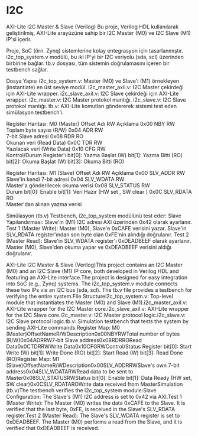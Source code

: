 # I2C 
AXI-Lite I2C Master & Slave (Verilog)
Bu proje, Verilog HDL kullanılarak geliştirilmiş, AXI-Lite arayüzüne sahip bir I2C Master (M0) ve I2C Slave (M1) IP'si içerir.

Proje, SoC (örn. Zynq) sistemlerine kolay entegrasyon için tasarlanmıştır. i2c_top_system.v modülü, bu iki IP'yi bir I2C veriyolu (sda, scl) üzerinden birbirine bağlar. tb.v dosyası, tüm sistemin doğrulamasını içeren bir testbench sağlar.

Dosya Yapısı
i2c_top_system.v: Master (M0) ve Slave'i (M1) örnekleyen (instantiate) en üst seviye modül.
i2c_master_axil.v: I2C Master çekirdeği için AXI-Lite wrapper.
i2c_slave_axil.v: I2C Slave çekirdeği için AXI-Lite wrapper.
i2c_master.v: I2C Master protokol mantığı.
i2c_slave.v: I2C Slave protokol mantığı.
tb.v: AXI-Lite komutları göndererek sistemi test eden simülasyon testbench'i.

Register Haritası: M0 (Master)
Offset	Adı	RW	Açıklama
0x00	NBY	RW	
Toplam byte sayısı (R/W) 
0x04	ADR	RW	
7-bit Slave adresi 
0x08	RDR	RO	
Okunan veri (Read Data) 
0x0C	TDR	RW	
Yazılacak veri (Write Data) 
0x10	CFG	RW	
Kontrol/Durum Register'ı  bit[0]: Yazma Başlat (W)  bit[1]: Yazma Bitti (RO)  bit[2]: Okuma Başlat (W)  bit[3]: Okuma Bitti (RO) 

Register Haritası: M1 (Slave)
Offset	Adı	RW	Açıklama
0x00	SLV_ADDR	RW	
Slave'in kendi 7-bit adresi 
0x04	SLV_WDATA	RW	
Master'a gönderilecek okuma verisi 
0x08	SLV_STATUS	RW	
Durum  bit[0]: Enable  bit[1]: Veri Hazır (HW set , SW clear )
0x0C	SLV_RDATA	RO	
Master'dan alınan yazma verisi 

Simülasyon (tb.v)
Testbench, i2c_top_system modülünü test eder:
Slave Yapılandırması: Slave'in (M1) I2C adresi AXI üzerinden 0x42 olarak ayarlanır.
Test 1 (Master Write): Master (M0), Slave'e 0xCAFE verisini yazar. Slave'in SLV_RDATA register'ından son byte olan 0xFE'nin alındığı doğrulanır.
Test 2 (Master Read): Slave'in SLV_WDATA register'ı 0xDEADBEEF olarak ayarlanır. Master (M0), Slave'den okuma yapar ve 0xDEADBEEF verisini aldığı doğrulanır.


AXI-Lite I2C Master & Slave (Verilog)This project contains an I2C Master (M0) and an I2C Slave (M1) IP core, both developed in Verilog HDL and featuring an AXI-Lite interface.The project is designed for easy integration into SoC (e.g., Zynq) systems. The i2c_top_system.v module connects these two IPs via an I2C bus (sda, scl). The tb.v file provides a testbench for verifying the entire system.File Structurei2c_top_system.v: Top-level module that instantiates the Master (M0) and Slave (M1).i2c_master_axil.v: AXI-Lite wrapper for the I2C Master core.i2c_slave_axil.v: AXI-Lite wrapper for the I2C Slave core.i2c_master.v: I2C Master protocol logic.i2c_slave.v: I2C Slave protocol logic.tb.v: Simulation testbench that tests the system by sending AXI-Lite commands.Register Map: M0 (Master)OffsetNameR/WDescription0x00NBYRWTotal number of bytes (R/W)0x04ADRRW7-bit Slave address0x08RDRRORead Data0x0CTDRRWWrite Data0x10CFGRWControl/Status Register 
 bit[0]: Start Write (W) 
 bit[1]: Write Done (RO) 
 bit[2]: Start Read (W) 
 bit[3]: Read Done (RO)Register Map: M1 (Slave)OffsetNameR/WDescription0x00SLV_ADDRRWSlave's own 7-bit address0x04SLV_WDATARWRead data to be sent to Master0x08SLV_STATUSRWStatus 
 bit[0]: Enable 
 bit[1]: Data Ready (HW set, SW clear)0x0CSLV_RDATAROWrite data received from MasterSimulation (tb.v)The testbench verifies the i2c_top_system module:Slave Configuration: The Slave's (M1) I2C address is set to 0x42 via AXI.Test 1 (Master Write): The Master (M0) writes the data 0xCAFE to the Slave. It is verified that the last byte, 0xFE, is received in the Slave's SLV_RDATA register.Test 2 (Master Read): The Slave's SLV_WDATA register is set to 0xDEADBEEF. The Master (M0) performs a read from the Slave, and it is verified that 0xDEADBEEF is received.
